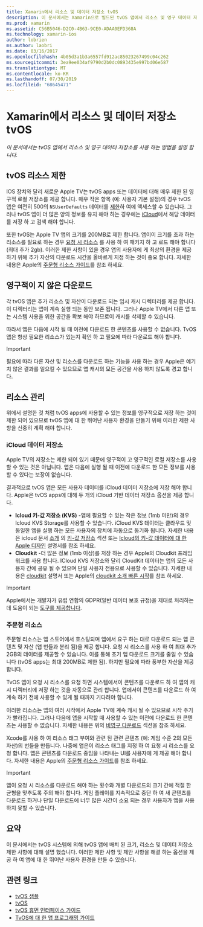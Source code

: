 ```yaml
---
title: Xamarin에서 리소스 및 데이터 저장소 tvOS
description: 이 문서에서는 Xamarin으로 빌드된 tvOS 앱에서 리소스 및 영구 데이터 저장소를 사용 하는 방법을 설명 합니다. ICloud 데이터 저장소 및 주문형 리소스에 대해 설명 합니다.
ms.prod: xamarin
ms.assetid: C56B5046-D2C0-4B63-9CE0-ADAA0EFD368A
ms.technology: xamarin-ios
author: lobrien
ms.author: laobri
ms.date: 03/16/2017
ms.openlocfilehash: 4b05d3a1b3a6557fd912ac85023267499c04c262
ms.sourcegitcommit: 3ea9ee034af9790d2b0dc0893435e997bd06e587
ms.translationtype: MT
ms.contentlocale: ko-KR
ms.lasthandoff: 07/30/2019
ms.locfileid: "68645471"
---
```

# <a name="tvos-resources-and-data-storage-in-xamarin"></a>Xamarin에서 리소스 및 데이터 저장소 tvOS

_이 문서에서는 tvOS 앱에서 리소스 및 영구 데이터 저장소를 사용 하는 방법을 설명 합니다._

<a name="tvOS-Resource-Limitations" />

## <a name="tvos-resource-limitations"></a>tvOS 리소스 제한

IOS 장치와 달리 새로운 Apple TV는 tvOS apps 또는 데이터에 대해 매우 제한 된 영구적 로컬 저장소를 제공 합니다. 매우 작은 항목 (예: 사용자 기본 설정)의 경우 tvOS 앱은 여전히 500의 `NSUserDefaults` 데이터를 [제한](https://forums.developer.apple.com/message/50696#50696)하 여에 액세스할 수 있습니다. 그러나 tvOS 앱이 더 많은 양의 정보를 유지 해야 하는 경우에는 [iCloud](#iCloud-Data-Storage)에서 해당 데이터를 저장 하 고 검색 해야 합니다.

또한 tvOS는 Apple TV 앱의 크기를 200MB로 제한 합니다. 앱이이 크기를 초과 하는 리소스를 필요로 하는 경우 [요청 시 리소스](#On-Demand-Resources) 를 사용 하 여 패키지 하 고 로드 해야 합니다 (최대 추가 2gb). 이러한 제한 사항이 있을 경우 앱의 사용자에 게 최상의 환경을 제공 하기 위해 추가 자산의 다운로드 시간을 올바르게 지정 하는 것이 중요 합니다. 자세한 내용은 Apple의 [주문형 리소스 가이드](https://developer.apple.com/library/prerelease/tvos/documentation/FileManagement/Conceptual/On_Demand_Resources_Guide/index.html#//apple_ref/doc/uid/TP40015083)를 참조 하세요.

<a name="Non-Persistent-Downloads" />

## <a name="non-persistent-downloads"></a>영구적이 지 않은 다운로드

각 tvOS 앱은 추가 리소스 및 자산이 다운로드 되는 임시 캐시 디렉터리를 제공 합니다. 이 디렉터리는 앱이 계속 실행 되는 동안 보존 됩니다. 그러나 Apple TV에서 다른 앱 또는 시스템 사용을 위한 공간을 확보 해야 하므로이 캐시를 삭제할 수 있습니다.

따라서 앱은 다음에 시작 될 때 이전에 다운로드 한 콘텐츠를 사용할 수 없습니다. TvOS 앱은 항상 필요한 리소스가 있는지 확인 하 고 필요에 따라 다운로드 해야 합니다.

> [!IMPORTANT]
> 필요에 따라 다른 자산 및 리소스를 다운로드 하는 기능을 사용 하는 경우 Apple은 예기치 않은 결과를 일으킬 수 있으므로 앱 캐시의 모든 공간을 사용 하지 않도록 경고 합니다.




<a name="Managing-Resources" />

## <a name="managing-resources"></a>리소스 관리

위에서 설명한 것 처럼 tvOS apps에 사용할 수 있는 정보를 영구적으로 저장 하는 것이 제한 되어 있으므로 tvOS 앱에 대 한 뛰어난 사용자 환경을 만들기 위해 이러한 제한 사항을 신중히 계획 해야 합니다.

<a name="iCloud-Data-Storage" />

### <a name="icloud-data-storage"></a>iCloud 데이터 저장소

Apple TV의 저장소는 제한 되어 있기 때문에 영구적이 고 영구적인 로컬 저장소를 사용할 수 있는 것은 아닙니다. 앱은 다음에 실행 될 때 이전에 다운로드 한 모든 정보를 사용할 수 있다는 보장이 없습니다.

결과적으로 tvOS 앱은 모든 사용자 데이터를 iCloud 데이터 저장소에 저장 해야 합니다. Apple은 tvOS apps에 대해 두 개의 iCloud 기반 데이터 저장소 옵션을 제공 합니다.

- **Icloud 키-값 저장소 (KVS)** -앱에 필요할 수 있는 작은 정보 (1mb 미만)의 경우 Icloud KVS Storage를 사용할 수 있습니다. iCloud KVS 데이터는 클라우드 및 동일한 앱을 실행 하는 모든 사용자의 장치에 자동으로 동기화 됩니다. 자세한 내용은 icloud 문서 [소개](~/ios/data-cloud/introduction-to-icloud.md) 의 [키-값 저장소](~/ios/data-cloud/introduction-to-icloud.md) 섹션 또는 [Icloud의 키-값 데이터에 대 한 Apple 디자인](https://developer.apple.com/library/prerelease/tvos/documentation/General/Conceptual/iCloudDesignGuide/Chapters/DesigningForKey-ValueDataIniCloud.html#//apple_ref/doc/uid/TP40012094-CH7) 설명서를 참조 하세요.
- **Cloudkit** -더 많은 정보 (1mb 이상)를 저장 하는 경우 Apple의 Cloudkit 프레임 워크를 사용 합니다. ICloud KVS 저장소와 달리 CloudKit 데이터는 앱의 모든 사용자 간에 공유 될 수 있으며 단일 사용자 전용으로 사용할 수 있습니다. 자세한 내용은 [cloudkit](~/ios/data-cloud/intro-to-cloudkit.md) 설명서 또는 Apple의 [cloudkit 소개 빠른 시작](https://developer.apple.com/library/prerelease/tvos/documentation/DataManagement/Conceptual/CloudKitQuickStart/Introduction/Introduction.html#//apple_ref/doc/uid/TP40014987)를 참조 하세요.

> [!IMPORTANT]
> Apple에서는 개발자가 유럽 연합의 GDPR(일반 데이터 보호 규정)을 제대로 처리하는 데 도움이 되는 [도구를 제공합니다](https://developer.apple.com/support/allowing-users-to-manage-data/).

<a name="On-Demand-Resources" />

### <a name="on-demand-resources"></a>주문형 리소스

주문형 리소스는 앱 스토어에서 호스팅되며 앱에서 요구 하는 대로 다운로드 되는 앱 콘텐츠 및 자산 (앱 번들과 분리 됨)을 제공 합니다. 요청 시 리소스를 사용 하 여 최대 추가 2GB의 데이터를 제공할 수 있습니다. 이를 통해 초기 앱 다운로드 크기를 줄일 수 있습니다 (tvOS apps는 최대 200MB로 제한 됨). 하지만 필요에 따라 풍부한 자산을 제공 합니다.

TvOS 앱이 요청 시 리소스를 요청 하면 시스템에서이 콘텐츠를 다운로드 하 여 앱의 캐시 디렉터리에 저장 하는 것을 자동으로 관리 합니다. 앱에서이 콘텐츠를 다운로드 하 여 계속 하기 전에 사용할 수 있게 될 때까지 기다려야 합니다.

이러한 리소스는 앱의 여러 시작에서 Apple TV에 계속 캐시 될 수 있으므로 시작 주기가 빨라집니다. 그러나 다음에 앱을 시작할 때 사용할 수 있는 이전에 다운로드 한 콘텐츠는 사용할 수 없습니다. 자세한 내용은 위의 [비영구 다운로드](#Non-Persistent-Downloads) 섹션을 참조 하세요.

Xcode를 사용 하 여 리소스 태그 부여와 관련 된 관련 콘텐츠 (예: 게임 수준 2의 모든 자산)의 번들을 만듭니다. 나중에 앱은이 리소스 태그를 지정 하 여 요청 시 리소스를 요청 합니다. 앱은 콘텐츠를 다운로드 중임을 나타내는 UI를 사용자에 게 제공 해야 합니다. 자세한 내용은 Apple의 [주문형 리소스 가이드](https://developer.apple.com/library/prerelease/tvos/documentation/FileManagement/Conceptual/On_Demand_Resources_Guide/index.html#//apple_ref/doc/uid/TP40015083)를 참조 하세요.

> [!IMPORTANT]
> 앱이 요청 시 리소스를 다운로드 해야 하는 횟수와 개별 다운로드의 크기 간에 적절 한 균형을 맞추도록 주의 해야 합니다. 게임 플레이를 지속적으로 중단 하 여 새 콘텐츠를 다운로드 하거나 단일 다운로드에 너무 많은 시간이 소요 되는 경우 사용자가 앱을 사용 하지 못할 수 있습니다.




<a name="Summary" />

## <a name="summary"></a>요약

이 문서에서는 tvOS 시스템에 의해 tvOS 앱에 배치 된 크기, 리소스 및 데이터 저장소 제한 사항에 대해 설명 했습니다. 이러한 제한 사항 및 제안 사항을 해결 하는 옵션을 제공 하 여 앱에 대 한 뛰어난 사용자 환경을 만들 수 있습니다.



## <a name="related-links"></a>관련 링크

- [tvOS 샘플](https://docs.microsoft.com/samples/browse/?products=xamarin&term=Xamarin.iOS+tvOS)
- [tvOS](https://developer.apple.com/tvos/)
- [tvOS 휴먼 인터페이스 가이드](https://developer.apple.com/tvos/human-interface-guidelines/)
- [TvOS에 대 한 앱 프로그래밍 가이드](https://developer.apple.com/library/prerelease/tvos/documentation/General/Conceptual/AppleTV_PG/)
